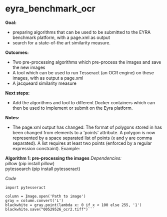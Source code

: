 # eyra_benchmark_ocr

__Goal:__
* preparing algorithms that can be used to be submitted to the EYRA benchmark platform, with a page.xml as output
* search for a state-of-the art similarity measure. 

__Outcomes:__
* Two pre-processing algorithms which pre-process the images and save the new images
* A tool which can be used to run Tesseract (an OCR engine) on these images, with as output a page.xml
* A jacqueard similarity measure 

__Next steps:__
* Add the algorithms and tool to different Docker containers which can then be used to implement or submit on the Eyra platform. 

__Notes:__
* The page.xml output has changed: The format of polygons stored in <Coords> has been changed from 
	<Point> elements to a 'points' attribute. A polygon is now represented by a
	space separated list of points (x and y are comma separated). A list 
	requires at least two points (enforced by a regular expression constraint).
	Example: <Coords points="5,3 8,10 4,5"/>
		
		
__Algorithm 1: pre-processing the images__
_Dependencies:_  
pillow (pip install pillow)  
pytessearch (pip install pytesseract)  
  
_Code_  
```from PIL import Image
import pytesseract

column = Image.open('Path to image')
gray = column.convert('L')
blackwhite = gray.point(lambda x: 0 if x < 100 else 255, '1')
blackwhite.save("00529526_ocr2.tiff")```
    
